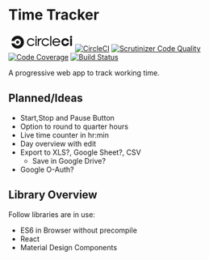 # Time Tracker

[![CircleCI](./doc/assets/circle-logo-horizontal-black-66x18.svg)![CircleCI](https://circleci.com/gh/enbock/Time-Tracker.svg?style=svg)](https://circleci.com/gh/enbock/Time-Tracker)
[![Scrutinizer Code Quality](https://scrutinizer-ci.com/g/enbock/Time-Tracker/badges/quality-score.png?b=develop)](https://scrutinizer-ci.com/g/enbock/Time-Tracker/)
[![Code Coverage](https://scrutinizer-ci.com/g/enbock/Time-Tracker/badges/coverage.png?b=develop)](https://scrutinizer-ci.com/g/enbock/Time-Tracker/)
[![Build Status](https://scrutinizer-ci.com/g/enbock/Time-Tracker/badges/build.png?b=develop)](https://scrutinizer-ci.com/g/enbock/Time-Tracker/build-status/)

A progressive web app to track working time.

## Planned/Ideas
* Start,Stop and Pause Button
* Option to round to quarter hours 
* Live time counter in hr:min
* Day overview with edit
* Export to XLS?, Google Sheet?, CSV
  * Save in Google Drive?
* Google O-Auth?

## Library Overview
Follow libraries are in use:
* ES6 in Browser without precompile 
* React
* Material Design Components
